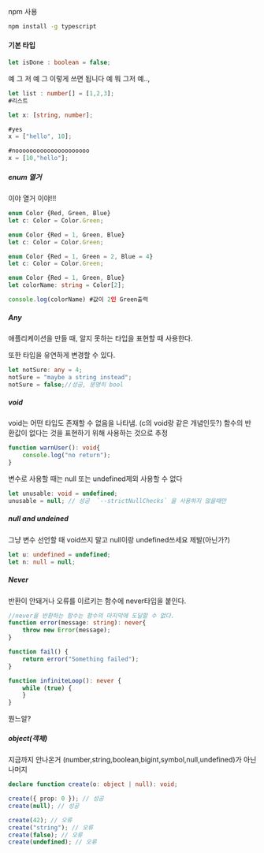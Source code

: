 npm 사용
```cmd
npm install -g typescript
```

#### 기본 타입
```typescript
let isDone : boolean = false;
```
예 그 저 예 그 이렇게 쓰면 됩니다 예 뭐 그저 예..,

```typescript
let list : number[] = [1,2,3];
#리스트
```

```typeScript
let x: [string, number];

#yes
x = ["hello", 10];

#nooooooooooooooooooooo
x = [10,"hello"];
```

##### enum 열거
이야 열거 이야!!!
```typeScript
enum Color {Red, Green, Blue}
let c: Color = Color.Green;
```

```typeScript
enum Color {Red = 1, Green, Blue}
let c: Color = Color.Green;
```

```typeScript
enum Color {Red = 1, Green = 2, Blue = 4}
let c: Color = Color.Green;
```


```typeScript
enum Color {Red = 1, Green, Blue}
let colorName: string = Color[2];

console.log(colorName) #값이 2인 Green출력
```

##### Any
애플리케이션을 만들 때, 알지 못하는 타입을 표현할 때 사용한다.

또한 타입을 유연하게 변경할 수 있다.

```typeScript
let notSure: any = 4;
notSure = "maybe a string instead";
notSure = false;//성공, 분명히 bool
```

##### void
void는 어떤 타입도 존재할 수 없음을 나타냄.
(c의 void랑 같은 개념인듯?)
함수의 반환값이 없다는 것을 표현하기 위해 사용하는 것으로 추정

```typeScript
function warnUser(): void{
	console.log("no return");
}
```

변수로 사용할 때는 null 또는 undefined제외 사용할 수 없다

```typeScript
let unusable: void = undefined;
unusable = null; // 성공  `--strictNullChecks` 을 사용하지 않을때만
```

##### null and undeined
그냥 변수 선언할 때 void쓰지 말고 null이랑 undefined쓰세요 제발(아닌가?)

```typeScript
let u: undefined = undefined;
let n: null = null;
```


##### Never
반환이 안돼거나 오류를 이르키는 함수에 never타입을 붙인다.

```TypeScript
//never을 반환하는 함수는 함수의 마지막에 도달할 수 없다.
function error(message: string): never{
	throw new Error(message);
}

function fail() {
	return error("Something failed");
}

function infiniteLoop(): never {
	while (true) {
	}
}
```
뭔느알?

##### object(객체)
지금까지 안나온거
(number,string,boolean,bigint,symbol,null,undefined)가 아닌 나머지



```typeScript
declare function create(o: object | null): void;

create({ prop: 0 }); // 성공
create(null); // 성공

create(42); // 오류
create("string"); // 오류
create(false); // 오류
create(undefined); // 오류
```